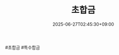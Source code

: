 ﻿---
title: "초합금"
date: 2025-06-27T02:45:30+09:00
lastmod: 2025-06-27T02:45:30+09:00
type: docs
sidebar:
  open: true
weight: 5
---
<div style="display:none">
  <meta property="article:published_time" content="2025-06-26T17:45:30Z" />
  <meta property="article:modified_time" content="2025-06-26T17:45:30Z" />
</div>
#초합금 #특수합금
